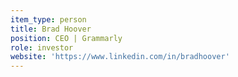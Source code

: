 ```yaml
---
item_type: person
title: Brad Hoover
position: CEO | Grammarly
role: investor
website: 'https://www.linkedin.com/in/bradhoover'
---
```


